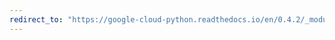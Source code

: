 ```yaml
---
redirect_to: "https://google-cloud-python.readthedocs.io/en/0.4.2/_modules/gcloud/datastore/query.html"
---
```

